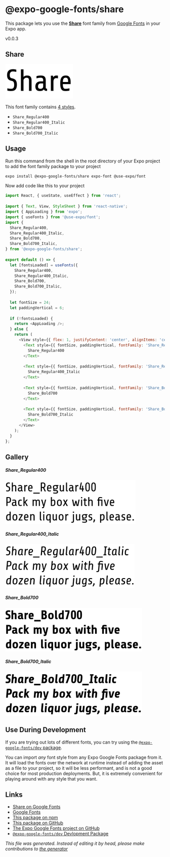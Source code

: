 # @expo-google-fonts/share

This package lets you use the [**Share**](https://fonts.google.com/specimen/Share) font family from [Google Fonts](https://fonts.google.com/) in your Expo app.

v0.0.3

## Share

![Share](./font-family.png)

This font family contains [4 styles](#gallery).

- `Share_Regular400`
- `Share_Regular400_Italic`
- `Share_Bold700`
- `Share_Bold700_Italic`

## Usage

Run this command from the shell in the root directory of your Expo project to add the font family package to your project
```sh
expo install @expo-google-fonts/share expo-font @use-expo/font
```

Now add code like this to your project
```js
import React, { useState, useEffect } from 'react';

import { Text, View, StyleSheet } from 'react-native';
import { AppLoading } from 'expo';
import { useFonts } from '@use-expo/font';
import {
  Share_Regular400,
  Share_Regular400_Italic,
  Share_Bold700,
  Share_Bold700_Italic,
} from '@expo-google-fonts/share';

export default () => {
  let [fontsLoaded] = useFonts({
    Share_Regular400,
    Share_Regular400_Italic,
    Share_Bold700,
    Share_Bold700_Italic,
  });

  let fontSize = 24;
  let paddingVertical = 6;

  if (!fontsLoaded) {
    return <AppLoading />;
  } else {
    return (
      <View style={{ flex: 1, justifyContent: 'center', alignItems: 'center' }}>
        <Text style={{ fontSize, paddingVertical, fontFamily: 'Share_Regular400' }}>
          Share_Regular400
        </Text>

        <Text style={{ fontSize, paddingVertical, fontFamily: 'Share_Regular400_Italic' }}>
          Share_Regular400_Italic
        </Text>

        <Text style={{ fontSize, paddingVertical, fontFamily: 'Share_Bold700' }}>
          Share_Bold700
        </Text>

        <Text style={{ fontSize, paddingVertical, fontFamily: 'Share_Bold700_Italic' }}>
          Share_Bold700_Italic
        </Text>
      </View>
    );
  }
};

```

## Gallery

##### Share_Regular400
![Share_Regular400](./c1621fb56fac35ccedec411f3ee0e726ca8c3b6c1e5616fcaec194d0e26c1207.ttf.png)

##### Share_Regular400_Italic
![Share_Regular400_Italic](./e7c900b0cd2cdfb860519a4df3b0242ad6ae849a1fcb892760fbf78e93214626.ttf.png)

##### Share_Bold700
![Share_Bold700](./283b89ac6d01b1444d546b1992f9ce7ab0f1ecda06b9d33769bbbf3ee979a76c.ttf.png)

##### Share_Bold700_Italic
![Share_Bold700_Italic](./a8f8a01adf843c6551142bd88a1f437fa3b739e7dbaaef798f80a5500afae4d3.ttf.png)


## Use During Development

If you are trying out lots of different fonts, you can try using the [`@expo-google-fonts/dev` package](https://www.npmjs.com/package/@expo-google-fonts/dev).

You can import *any* font style from any Expo Google Fonts package from it. It will load the fonts
over the network at runtime instead of adding the asset as a file to your project, so it will be 
less performant, and is not a good choice for most production deployments. But, it is extremely convenient
for playing around with any style that you want.

## Links

- [Share on Google Fonts](https://fonts.google.com/specimen/Share)
- [Google Fonts](https://fonts.google.com/)
- [This package on npm](https://www.npmjs.com/package/@expo-google-fonts/share)
- [This package on GitHub](https://github.com/expo/google-fonts/tree/master/font-packages/share)
- [The Expo Google Fonts project on GitHub](https://github.com/expo/google-fonts)
- [`@expo-google-fonts/dev` Devlopment Package](https://github.com/expo/google-fonts/tree/master/font-packages/dev)


*This file was generated. Instead of editing it by head, please make contributions to [the generator](https://github.com/expo/google-fonts/tree/master/packages/generator)*
